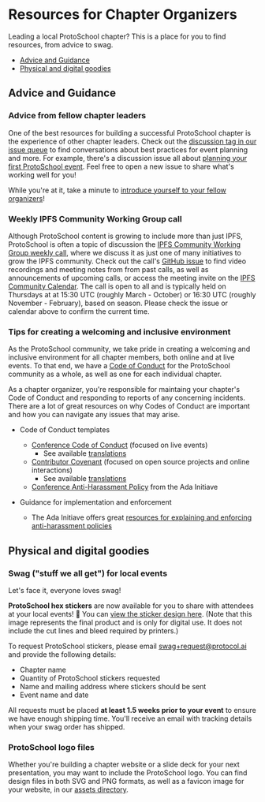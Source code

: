 # Resources for Chapter Organizers

Leading a local ProtoSchool chapter? This is a place for you to find resources, from advice to swag.
- [Advice and Guidance](#advice-and-guidance)
- [Physical and digital goodies](#physical-and-digital-goodies)

## Advice and Guidance

### Advice from fellow chapter leaders

One of the best resources for building a successful ProtoSchool chapter is the experience of other chapter leaders. Check out the [discussion tag in our issue queue](https://github.com/ProtoSchool/organizing/issues?q=is%3Aissue+is%3Aopen+label%3Adiscussion) to find conversations about best practices for event planning and more.  For example, there's a discussion issue all about [planning your first ProtoSchool event](https://github.com/ProtoSchool/organizing/issues/33). Feel free to open a new issue to share what's working well for you!

While you're at it, take a minute to [introduce yourself to your fellow organizers](https://github.com/ProtoSchool/organizing/issues/26)!

### Weekly IPFS Community Working Group call 

Although ProtoSchool content is growing to include more than just IPFS, ProtoSchool is often a topic of discussion the [IPFS Community Working Group weekly call](https://github.com/ipfs/community/issues/384), where we discuss it as just one of many initiatives to grow the IPFS community. Check out the call's [GitHub issue](https://github.com/ipfs/community/issues/384) to find video recordings and meeting notes from from past calls, as well as announcements of upcoming calls, or access the meeting invite on the [IPFS Community Calendar](https://calendar.google.com/calendar/embed?src=ipfs.io_eal36ugu5e75s207gfjcu0ae84@group.calendar.google.com&ctz=UTC). The call is open to all and is typically held on Thursdays at at 15:30 UTC (roughly March - October) or 16:30 UTC (roughly November - February), based on season. Please check the issue or calendar above to confirm the current time.

### Tips for creating a welcoming and inclusive environment

As the ProtoSchool community, we take pride in creating a welcoming and inclusive environment for all chapter members, both online and at live events. To that end, we have a [Code of Conduct](https://github.com/protoschool/organizing/blob/master/CODE_OF_CONDUCT.md) for the ProtoSchool community as a whole, as well as one for each individual chapter.

As a chapter organizer, you're responsible for maintaing your chapter's Code of Conduct and responding to reports of any concerning incidents. There are a lot of great resources on why Codes of Conduct are important and how you can navigate any issues that may arise.

- Code of Conduct templates
  - [Conference Code of Conduct](http://confcodeofconduct.com/) (focused on live events)
    - See available [translations](https://github.com/confcodeofconduct/confcodeofconduct.com)
  - [Contributor Covenant](https://www.contributor-covenant.org/version/1/4/code-of-conduct) (focused on open source projects and online interactions)
    - See available [translations](https://www.contributor-covenant.org/translations)
  - [Conference Anti-Harassment Policy](http://geekfeminism.wikia.com/wiki/Conference_anti-harassment/Policy) from the Ada Initiave


- Guidance for implementation and enforcement
  - The Ada Initiave offers great [resources for explaining and enforcing anti-harassment policies](http://geekfeminism.wikia.com/wiki/Conference_anti-harassment/Policy_resources)

## Physical and digital goodies

### Swag ("stuff we all get") for local events

Let's face it, everyone loves swag!

**ProtoSchool hex stickers** are now available for you to share with attendees at your local events! 🎉 You can [view the sticker design here](/assets/swag/protoschool_sticker_digital_use_only.png). (Note that this image represents the final product and is only for digital use. It does not include the cut lines and bleed required by printers.)

To request ProtoSchool stickers, please email [swag+request@protocol.ai](mailto:swag+request@protocol.ai) and provide the following details:

- Chapter name
- Quantity of ProtoSchool stickers requested
- Name and mailing address where stickers should be sent
- Event name and date

All requests must be placed **at least 1.5 weeks prior to your event** to ensure we have enough shipping time. You'll receive an email with tracking details when your swag order has shipped. 

### ProtoSchool logo files

Whether you're building a chapter website or a slide deck for your next presentation, you may want to include the ProtoSchool logo. You can find design files in both SVG and PNG formats, as well as a favicon image for your website, in our [assets directory](/assets).
